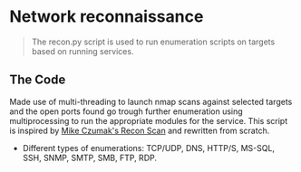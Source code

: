 # Network reconnaissance
> The recon.py script is used to run enumeration scripts on targets based on running services.

## The Code
Made use of multi-threading to launch nmap scans against selected targets and the open ports found go trough further enumeration using multiprocessing to run the appropriate modules for the service. This script is inspired by [Mike Czumak's Recon Scan](https://www.securitysift.com/offsec-pwb-oscp/) and rewritten from scratch.
* Different types of enumerations: TCP/UDP, DNS, HTTP/S, MS-SQL, SSH, SNMP, SMTP, SMB, FTP, RDP.
